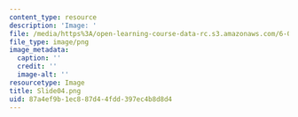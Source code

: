 ```yaml
---
content_type: resource
description: 'Image: '
file: /media/https%3A/open-learning-course-data-rc.s3.amazonaws.com/6-004-computation-structures-spring-2017/87a4ef9b1ec887d44fdd397ec4b8d8d4_Slide04.png
file_type: image/png
image_metadata:
  caption: ''
  credit: ''
  image-alt: ''
resourcetype: Image
title: Slide04.png
uid: 87a4ef9b-1ec8-87d4-4fdd-397ec4b8d8d4
---
```

